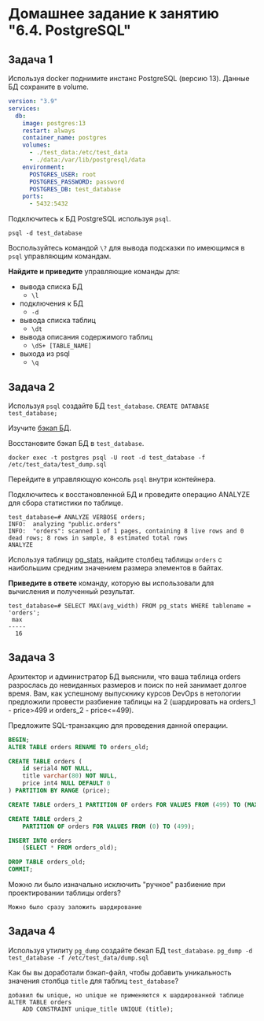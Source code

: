 # Домашнее задание к занятию "6.4. PostgreSQL"

## Задача 1

Используя docker поднимите инстанс PostgreSQL (версию 13). Данные БД сохраните в volume.

```yaml
version: "3.9"
services:
  db:
    image: postgres:13
    restart: always
    container_name: postgres
    volumes:
      - ./test_data:/etc/test_data
      - ./data:/var/lib/postgresql/data
    environment:
      POSTGRES_USER: root
      POSTGRES_PASSWORD: password
      POSTGRES_DB: test_database
    ports:
      - 5432:5432

```

Подключитесь к БД PostgreSQL используя `psql`.

`psql -d test_database`

Воспользуйтесь командой `\?` для вывода подсказки по имеющимся в `psql` управляющим командам.

**Найдите и приведите** управляющие команды для:
- вывода списка БД
  - `\l`
- подключения к БД
  - `-d`
- вывода списка таблиц
  - `\dt`
- вывода описания содержимого таблиц
  - `\dS+ [TABLE_NAME]`
- выхода из psql
  - `\q`

## Задача 2

Используя `psql` создайте БД `test_database`.
`CREATE DATABASE test_database;`

Изучите [бэкап БД](https://github.com/netology-code/virt-homeworks/tree/master/06-db-04-postgresql/test_data).

Восстановите бэкап БД в `test_database`.

`docker exec -t postgres psql -U root -d test_database -f /etc/test_data/test_dump.sql`

Перейдите в управляющую консоль `psql` внутри контейнера.

Подключитесь к восстановленной БД и проведите операцию ANALYZE для сбора статистики по таблице.
```
test_database=# ANALYZE VERBOSE orders;
INFO:  analyzing "public.orders"
INFO:  "orders": scanned 1 of 1 pages, containing 8 live rows and 0 dead rows; 8 rows in sample, 8 estimated total rows
ANALYZE
```

Используя таблицу [pg_stats](https://postgrespro.ru/docs/postgresql/12/view-pg-stats), найдите столбец таблицы `orders` 
с наибольшим средним значением размера элементов в байтах.

**Приведите в ответе** команду, которую вы использовали для вычисления и полученный результат.

```
test_database=# SELECT MAX(avg_width) FROM pg_stats WHERE tablename = 'orders';
 max 
-----
  16
```

## Задача 3

Архитектор и администратор БД выяснили, что ваша таблица orders разрослась до невиданных размеров и
поиск по ней занимает долгое время. Вам, как успешному выпускнику курсов DevOps в нетологии предложили
провести разбиение таблицы на 2 (шардировать на orders_1 - price>499 и orders_2 - price<=499).

Предложите SQL-транзакцию для проведения данной операции.
```sql
BEGIN;
ALTER TABLE orders RENAME TO orders_old;

CREATE TABLE orders (
	id serial4 NOT NULL,
	title varchar(80) NOT NULL,
	price int4 NULL DEFAULT 0
) PARTITION BY RANGE (price);

CREATE TABLE orders_1 PARTITION OF orders FOR VALUES FROM (499) TO (MAXVALUE);

CREATE TABLE orders_2
	PARTITION OF orders FOR VALUES FROM (0) TO (499);

INSERT INTO orders 
	(SELECT * FROM orders_old);

DROP TABLE orders_old;
COMMIT;
```

Можно ли было изначально исключить "ручное" разбиение при проектировании таблицы orders?

```
Можно было сразу заложить шардирование
```

## Задача 4

Используя утилиту `pg_dump` создайте бекап БД `test_database`.
`pg_dump -d test_database -f /etc/test_data/dump.sql`

Как бы вы доработали бэкап-файл, чтобы добавить уникальность значения столбца `title` для таблиц `test_database`?
```
добавил бы unique, но unique не применяются к шардированной таблице
ALTER TABLE orders
	ADD CONSTRAINT unique_title UNIQUE (title);
```
